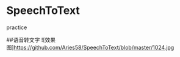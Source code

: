 # SpeechToText
practice

##语音转文字
![效果图]https://github.com/Aries58/SpeechToText/blob/master/1024.jpg
